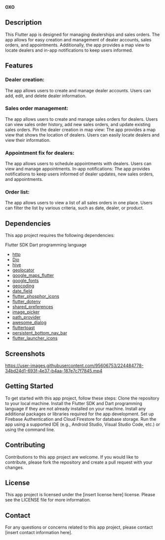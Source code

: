 **OXO**


## Description

This Flutter app is designed for managing dealerships and sales orders. The app allows for easy creation and management of dealer accounts, sales orders, and appointments. Additionally, the app provides a map view to locate dealers and in-app notifications to keep users informed.

## Features

### Dealer creation: 
The app allows users to create and manage dealer accounts. Users can add, edit, and delete dealer information.

### Sales order management: 

The app allows users to create and manage sales orders for dealers. Users can view sales order history, add new sales orders, and update existing sales orders.
Pin the dealer creation in map view: The app provides a map view that shows the location of dealers. Users can easily locate dealers and view their information.

### Appointment fix for dealers: 
The app allows users to schedule appointments with dealers. Users can view and manage appointments.
In-app notifications: The app provides notifications to keep users informed of dealer updates, new sales orders, and appointments.

### Order list: 
The app allows users to view a list of all sales orders in one place. Users can filter the list by various criteria, such as date, dealer, or product.


##  Dependencies
This app project requires the following dependencies:

Flutter SDK
Dart programming language
- [http](https://pub.dev/packages/http)
- [Dio](https://pub.dev/packages/dio)
- [hive](https://pub.dev/packages/hive)
- [geolocator](https://pub.dev/packages/geolocator)
- [google_maps_flutter](https://pub.dev/packages/google_maps_flutter)
- [google_fonts](https://pub.dev/packages/google_fonts)
- [geocoding](https://pub.dev/packages?q=geocoding)
- [date_field](https://pub.dev/packages/date_field)
- [flutter_phosphor_icons](https://pub.dev/packages/flutter_phosphor_icons)
- [flutter_dotenv](https://pub.dev/packages/flutter_dotenv)
- [shared_preferences](https://pub.dev/packages/shared_preferences)
- [image_picker](https://pub.dev/packages/image_picker)
- [path_provider](https://pub.dev/packages/path_provider)
- [awesome_dialog](https://pub.dev/packages/awesome_dialog)
- [fluttertoast](https://pub.dev/packages/fluttertoast)
- [persistent_bottom_nav_bar](https://pub.dev/packages/persistent_bottom_nav_bar)
- [flutter_launcher_icons](https://pub.dev/packages/flutter_launcher_icons)


## Screenshots


https://user-images.githubusercontent.com/95606753/224484778-34bd24d1-693f-4e37-b4aa-187e7c7f7845.mp4



## Getting Started
To get started with this app project, follow these steps:
Clone the repository to your local machine.
Install the Flutter SDK and Dart programming language if they are not already installed on your machine.
Install any additional packages or libraries required for the app development.
Set up Firebase Authentication and Cloud Firestore for database storage.
Run the app using a supported IDE (e.g., Android Studio, Visual Studio Code, etc.) or using the command line.

## Contributing
Contributions to this app project are welcome. If you would like to contribute, please fork the repository and create a pull request with your changes.

## License
This app project is licensed under the [insert license here] license. Please see the LICENSE file for more information.

## Contact
For any questions or concerns related to this app project, please contact [insert contact information here].
